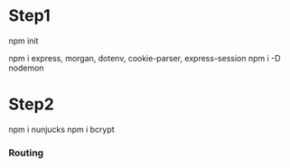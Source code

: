 # Step1
npm init

npm i express, morgan, dotenv, cookie-parser, express-session
npm i -D nodemon

# Step2
npm i nunjucks
npm i bcrypt

### Routing

